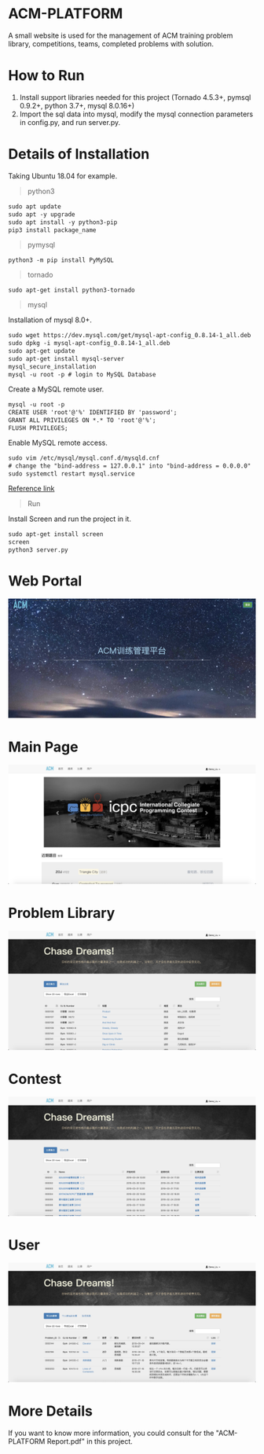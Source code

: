 # ACM-PLATFORM
A small website is used for the management of ACM training problem library, competitions, teams, completed problems with solution.

# How to Run
1. Install support libraries needed for this project (Tornado 4.5.3+, pymsql 0.9.2+, python 3.7+, mysql 8.0.16+)
2. Import the sql data into mysql, modify the mysql connection parameters in config.py, and run server.py.

# Details of Installation

Taking Ubuntu 18.04 for example.

> python3

```shell
sudo apt update
sudo apt -y upgrade
sudo apt install -y python3-pip
pip3 install package_name
```
> pymysql

```shell
python3 -m pip install PyMySQL
```

> tornado

```shell
sudo apt-get install python3-tornado
```

> mysql

Installation of mysql 8.0+.

```shell
sudo wget https://dev.mysql.com/get/mysql-apt-config_0.8.14-1_all.deb
sudo dpkg -i mysql-apt-config_0.8.14-1_all.deb
sudo apt-get update
sudo apt-get install mysql-server
mysql_secure_installation
mysql -u root -p # login to MySQL Database
```
Create a MySQL remote user.

```shell
mysql -u root -p
CREATE USER 'root'@'%' IDENTIFIED BY 'password';
GRANT ALL PRIVILEGES ON *.* TO 'root'@'%';
FLUSH PRIVILEGES;
```
Enable MySQL remote access.

```shell
sudo vim /etc/mysql/mysql.conf.d/mysqld.cnf
# change the "bind-address = 127.0.0.1" into "bind-address = 0.0.0.0"
sudo systemctl restart mysql.service
```

[Reference link](https://www.fosstechnix.com/install-mysql-8-on-ubuntu/)

> Run

Install Screen and run the project in it.

```shell
sudo apt-get install screen
screen
python3 server.py
```

# Web Portal
![Image of Web](https://github.com/GeneLiuXe/ACM-PLATFORM/blob/master/Figures/Web%20portal.png)

# Main Page
![Image of Web](https://github.com/GeneLiuXe/ACM-PLATFORM/blob/master/Figures/Main%20Page.png)

# Problem Library
![Image of Web](https://github.com/GeneLiuXe/ACM-PLATFORM/blob/master/Figures/Problem%20Library.png)

# Contest
![Image of Web](https://github.com/GeneLiuXe/ACM-PLATFORM/blob/master/Figures/Contest.png)

# User
![Image of Web](https://github.com/GeneLiuXe/ACM-PLATFORM/blob/master/Figures/User.png)

# More Details
If you want to know more information, you could consult for the "ACM-PLATFORM Report.pdf" in this project.
